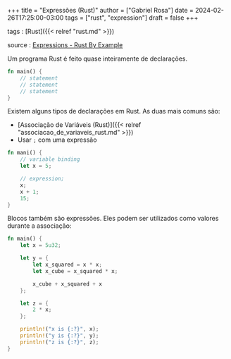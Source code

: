 +++
title = "Expressões (Rust)"
author = ["Gabriel Rosa"]
date = 2024-02-26T17:25:00-03:00
tags = ["rust", "expression"]
draft = false
+++

tags
: [Rust]({{< relref "rust.md" >}})

source
: [Expressions - Rust By Example](https://doc.rust-lang.org/stable/rust-by-example/expression.html)

Um programa Rust é feito quase inteiramente de declarações.

```rust
fn main() {
    // statement
    // statement
    // statement
}
```

Existem alguns tipos de declarações em Rust. As duas mais comuns são:

-   [Associação de Variáveis (Rust)]({{< relref "associacao_de_variaveis_rust.md" >}})
-   Usar `;` com uma expressão

<!--listend-->

```rust
fn mani() {
    // variable binding
    let x = 5;

    // expression;
    x;
    x + 1;
    15;
}
```

Blocos também são expressões. Eles podem ser utilizados como valores durante a associação:

```rust
fn main() {
    let x = 5u32;

    let y = {
        let x_squared = x * x;
        let x_cube = x_squared * x;

        x_cube + x_squared + x
    };

    let z = {
        2 * x;
    };

    println!("x is {:?}", x);
    println!("y is {:?}", y);
    println!("z is {:?}", z);
}
```
